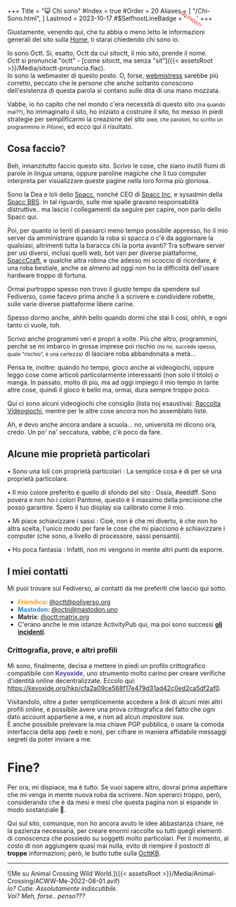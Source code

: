 +++
Title = "😺 Chi sono"
#Index = true
#Order = 20
Aliases = [
  "/Chi-Sono.html",
]
Lastmod = 2023-10-17
#$SelfhostLineBadge = '<small style="Color:#CC0000; Font-Size:X-Small; Display:Inline-Block; Rotate:35deg; Margin-Left:-1.5em; Margin-Right:-1.5em;">SELFHOST!</small>'
+++

Giustamente, venendo qui, che tu abbia o meno letto le informazioni generali del sito sulla [Home](./index.html), ti starai chiedendo chi sono io.

Io sono Octt. Si, esatto, Octt da cui sitoctt, il mio sito, prende il nome.  
_Octt_ si pronuncia "òctt" - [come sitoctt, ma senza "sit"]({{< assetsRoot >}}/Media/sitoctt-pronuncia.flac).  
Io sono la webmaster di questo posto. O, forse, [webmistress](https://www.dictionary.com/browse/webmistress) sarebbe più corretto, peccato che le persone che anche soltanto conoscono dell'esistenza di questa parola si contano sulle dita di una mano mozzata.

Vabbe, io ho capito che nel mondo c'era necessità di questo sito <small>(ma quando mai??)</small>, ho immaginato il sito, ho iniziato a costruire il sito, ho messo in piedi strategie per semplificarmi la creazione del sito <small>(eee, che paroloni, ho scritto un programmino in Pitone)</small>, ed ecco qui il risultato.

## Cosa faccio?

Beh, innanzitutto faccio questo sito. Scrivo le cose, che siano inutili fiumi di parole in lingua umana, oppure paroline magiche che il tuo computer interpreta per visualizzare queste pagine nella loro forma più gloriosa.

Sono la Dea e loli dello [Spacc](https://wikispacc.miraheze.org/wiki/Spacc), nonché CEO di [Spacc Inc](https://wikispacc.miraheze.org/wiki/Spacc_Inc), e sysadmin della [Spacc BBS](https://bbs.spacc.eu.org). In tal riguardo, sulle mie spalle gravano responsabilità distruttive.. ma lascio i collegamenti da seguire per capire, non parlo dello Spacc qui.

Poi, per quanto io tenti di passarci meno tempo possibile appresso, ho il mio server da amministrare quando la roba si spacca o c'è da aggiornare la qualsiasi, altrimenti tutta la baracca chi la porta avanti? Tra software server per usi diversi, inclusi quelli web, bot vari per diverse piattaforme, [SpaccCraft](https://wikispacc.miraheze.org/wiki/SpaccCraft), e qualche altra robina che adesso mi scoccio di ricordare, è una roba bestiale, anche se almeno ad oggi non ho la difficoltà dell'usare hardware troppo di fortuna.

Ormai purtroppo spesso non trovo il giusto tempo da spendere sul Fediverso, come facevo prima anche lì a scrivere e condividere robette, sulle varie diverse piattaforme libere carine.

Spesso dormo anche, ahhh bello quando dormi che stai lì così, ohhh, e ogni tanto ci vuole, toh.

Scrivo anche programmi veri e propri a volte. Più che altro, programmini, perchè se mi imbarco in grosse imprese poi rischio <small>(no no, succede spesso, quale "rischio", è una certezza)</small> di lasciare roba abbandonata a metà...

Pensa te, inoltre: quando ho tempo, gioco anche ai videogiochi, oppure leggo cose come articoli particolarmente interessanti (non solo il titolo) o manga. In passato, molto di più, ma ad oggi impiego il mio tempo in tante altre cose, quindi il gioco è bello ma, ormai, dura sempre troppo poco.

Qui ci sono alcuni videogiochi che consiglio (lista noj esaustiva): [Raccolta Videogiochi](./Raccolte/Gaming/Raccolta-Videogiochi.html), mentre per le altre cose ancora non ho assemblato liste.

Ah, e devo anche ancora andare a scuola... no, università mi dicono ora, credo. Un po' na' seccatura, vabbe, c'è poco da fare.

## Alcune mie proprietà particolari

• Sono una loli con proprietà particolari
:	La semplice cosa è di per sè una proprietà particolare.

• Il mio colore preferito è quello di sfondo del sito
:	Ossia, #eeddff. Sono povera e non ho i colori Pantone, questo è il massimo della precisione che posso garantire. Spero il tuo display sia calibrato come il mio.

• Mi piace schiavizzare i sassi
:	Cioè, non è che mi diverto, è che non ho altra scelta, l'unico modo per fare le cose che mi piacciono è schiavizzare i computer (che sono, a livello di processore, sassi pensanti).

• Ho poca fantasia
:	Infatti, non mi vengono in mente altri punti da esporre.

## I miei contatti

Mi puoi trovare sul Fediverso, ai contatti da me preferiti che lascio qui sotto.

- <b style="Color:#FFA020;">Friendica</b>: [@octt@poliverso.org](https://poliverso.org/profile/octt)  
- <b style="Color:#3088D4;">Mastodon</b>: [@octo@mastodon.uno](https://mastodon.uno/@octo)  
- <b style="Color:#2D2D2D;">Matrix</b>: [@octt:matrix.org](https://matrix.to/#/@octt:matrix.org)
- C'erano anche le mie istanze ActivityPub qui, ma poi sono successi [**gli incidenti**](../Posts/2023-01-28-Problemi-Hardware-Diventano-Mentali).

<!--
- ~~<b style="Color:#60C000/*#7FE600*/;">Misskey</b>[:SelfhostLineBadge:]: [@octt@miss.octt.eu.org](https://miss.octt.eu.org/@octt)~~
- ~~<b style="Color:#DF8958;">GoToSocial</b>[:SelfhostLineBadge:]: [@octt@godo.octt.eu.org](https://godo.octt.eu.org/@octt)~~
-->

### Crittografia, prove, e altri profili

Mi sono, finalmente, decisa a mettere in piedi un profilo crittografico compatibile con <b style="Color:#56479E;">Keyoxide</b>, uno strumento molto carino per creare verifiche d'identità online decentralizzate. Eccolo qui: <https://keyoxide.org/hkp/cfa2a09ce568f17e479d31ad42c0ed2ca5df2af0>.

Visitandolo, oltre a poter semplicemente accedere a link di alcuni miei altri profili online, è possibile avere una prova crittografica del fatto che ogni dato account appartiene a me, e non ad alcun _impostore sus_.  
È anche possibile prelevare la mia chiave PGP pubblica, o usare la comoda interfaccia della app (web e non), per cifrare in maniera affidabile messaggi segreti da poter inviare a me.

# Fine?

Per ora, mi dispiace, ma è tutto. Se vuoi sapere altro, dovrai prima aspettare che mi venga in mente nuova roba da scrivere. Non sperarci troppo, però, considerando che è da mesi e mesi che questa pagina non si espande in modo sostanziale 😬.

Qui sul sito, comunque, non ho ancora avuto le idee abbastanza chiare, né la pazienza necessaria, per creare enormi raccolte su tutti quegli elementi di conoscenza che possiedo su soggetti molto particolari. Per il momento, al costo di non aggiungere quasi mai nulla, evito di riempire il postoctt di **troppe** informazioni; però, le butto tutte sulla [OcttKB](https://kb.octt.eu.org).

---

![Me su Animal Crossing Wild World.]({{< assetsRoot >}}/Media/Animal-Crossing/ACWW-Me-2022-08-01.avif)  
_Io? Cutie. Assolutamente indiscutibile._  
_Voi? Meh, forse.. penso???_
